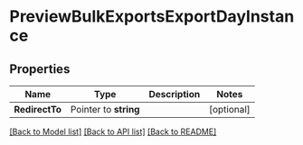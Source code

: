 # PreviewBulkExportsExportDayInstance

## Properties

Name | Type | Description | Notes
------------ | ------------- | ------------- | -------------
**RedirectTo** | Pointer to **string** |  | [optional] 

[[Back to Model list]](../README.md#documentation-for-models) [[Back to API list]](../README.md#documentation-for-api-endpoints) [[Back to README]](../README.md)


